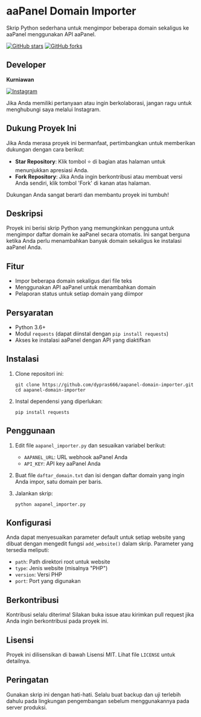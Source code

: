 # aaPanel Domain Importer

Skrip Python sederhana untuk mengimpor beberapa domain sekaligus ke aaPanel menggunakan API aaPanel.

[![GitHub stars](https://img.shields.io/github/stars/username/aapanel-domain-importer.svg)](https://github.com/username/aapanel-domain-importer/stargazers)
[![GitHub forks](https://img.shields.io/github/forks/username/aapanel-domain-importer.svg)](https://github.com/username/aapanel-domain-importer/network/members)

## Developer

**Kurniawan**

[![Instagram](https://img.shields.io/badge/Instagram-%40sedotphp-E4405F?style=flat&logo=instagram&logoColor=white)](https://www.instagram.com/sedotphp)

Jika Anda memiliki pertanyaan atau ingin berkolaborasi, jangan ragu untuk menghubungi saya melalui Instagram.

## Dukung Proyek Ini

Jika Anda merasa proyek ini bermanfaat, pertimbangkan untuk memberikan dukungan dengan cara berikut:

- **Star Repository**: Klik tombol ⭐️ di bagian atas halaman untuk menunjukkan apresiasi Anda.
- **Fork Repository**: Jika Anda ingin berkontribusi atau membuat versi Anda sendiri, klik tombol 'Fork' di kanan atas halaman.

Dukungan Anda sangat berarti dan membantu proyek ini tumbuh!

## Deskripsi

Proyek ini berisi skrip Python yang memungkinkan pengguna untuk mengimpor daftar domain ke aaPanel secara otomatis. Ini sangat berguna ketika Anda perlu menambahkan banyak domain sekaligus ke instalasi aaPanel Anda.

## Fitur

- Impor beberapa domain sekaligus dari file teks
- Menggunakan API aaPanel untuk menambahkan domain
- Pelaporan status untuk setiap domain yang diimpor

## Persyaratan

- Python 3.6+
- Modul `requests` (dapat diinstal dengan `pip install requests`)
- Akses ke instalasi aaPanel dengan API yang diaktifkan

## Instalasi

1. Clone repositori ini:
   ```
   git clone https://github.com/dypras666/aapanel-domain-importer.git
   cd aapanel-domain-importer
   ```

2. Instal dependensi yang diperlukan:
   ```
   pip install requests
   ```

## Penggunaan

1. Edit file `aapanel_importer.py` dan sesuaikan variabel berikut:
   - `AAPANEL_URL`: URL webhook aaPanel Anda
   - `API_KEY`: API key aaPanel Anda

2. Buat file `daftar_domain.txt` dan isi dengan daftar domain yang ingin Anda impor, satu domain per baris.

3. Jalankan skrip:
   ```
   python aapanel_importer.py
   ```

## Konfigurasi

Anda dapat menyesuaikan parameter default untuk setiap website yang dibuat dengan mengedit fungsi `add_website()` dalam skrip. Parameter yang tersedia meliputi:

- `path`: Path direktori root untuk website
- `type`: Jenis website (misalnya "PHP")
- `version`: Versi PHP
- `port`: Port yang digunakan

## Berkontribusi

Kontribusi selalu diterima! Silakan buka issue atau kirimkan pull request jika Anda ingin berkontribusi pada proyek ini.

## Lisensi

Proyek ini dilisensikan di bawah Lisensi MIT. Lihat file `LICENSE` untuk detailnya.

## Peringatan

Gunakan skrip ini dengan hati-hati. Selalu buat backup dan uji terlebih dahulu pada lingkungan pengembangan sebelum menggunakannya pada server produksi.
